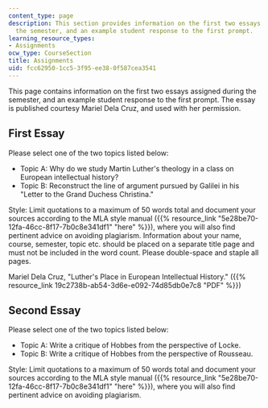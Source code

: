 ```yaml
---
content_type: page
description: This section provides information on the first two essays assigned during
  the semester, and an example student response to the first prompt.
learning_resource_types:
- Assignments
ocw_type: CourseSection
title: Assignments
uid: fcc62950-1cc5-3f95-ee38-0f587cea3541
---
```


This page contains information on the first two essays assigned during the semester, and an example student response to the first prompt. The essay is published courtesy Mariel Dela Cruz, and used with her permission.

First Essay
-----------

Please select one of the two topics listed below:

*   Topic A: Why do we study Martin Luther's theology in a class on European intellectual history?
*   Topic B: Reconstruct the line of argument pursued by Galilei in his "Letter to the Grand Duchess Christina."

Style: Limit quotations to a maximum of 50 words total and document your sources according to the MLA style manual ({{% resource_link "5e28be70-12fa-46cc-8f17-7b0c8e341df1" "here" %}}), where you will also find pertinent advice on avoiding plagiarism. Information about your name, course, semester, topic etc. should be placed on a separate title page and must not be included in the word count. Please double-space and staple all pages.

Mariel Dela Cruz, "Luther's Place in European Intellectual History." ({{% resource_link 19c2738b-ab54-3d6e-e092-74d85db0e7c8 "PDF" %}})

Second Essay
------------

Please select one of the two topics listed below:

*   Topic A: Write a critique of Hobbes from the perspective of Locke.
*   Topic B: Write a critique of Hobbes from the perspective of Rousseau.

Style: Limit quotations to a maximum of 50 words total and document your sources according to the MLA style manual ({{% resource_link "5e28be70-12fa-46cc-8f17-7b0c8e341df1" "here" %}}), where you will also find pertinent advice on avoiding plagiarism.